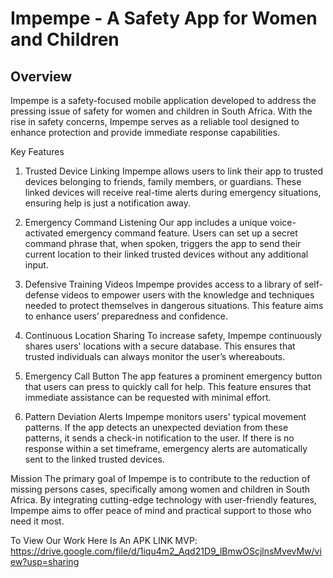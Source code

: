 
# Impempe - A Safety App for Women and Children








## Overview
Impempe is a safety-focused mobile application developed to address the pressing issue of safety for women and children in South Africa. With the rise in safety concerns, Impempe serves as a reliable tool designed to enhance protection and provide immediate response capabilities.

Key Features
1. Trusted Device Linking
Impempe allows users to link their app to trusted devices belonging to friends, family members, or guardians. These linked devices will receive real-time alerts during emergency situations, ensuring help is just a notification away.


3. Emergency Command Listening
Our app includes a unique voice-activated emergency command feature. Users can set up a secret command phrase that, when spoken, triggers the app to send their current location to their linked trusted devices without any additional input.

4. Defensive Training Videos
Impempe provides access to a library of self-defense videos to empower users with the knowledge and techniques needed to protect themselves in dangerous situations. This feature aims to enhance users’ preparedness and confidence.

5. Continuous Location Sharing
To increase safety, Impempe continuously shares users' locations with a secure database. This ensures that trusted individuals can always monitor the user’s whereabouts.

6. Emergency Call Button
The app features a prominent emergency button that users can press to quickly call for help. This feature ensures that immediate assistance can be requested with minimal effort.

7. Pattern Deviation Alerts
Impempe monitors users' typical movement patterns. If the app detects an unexpected deviation from these patterns, it sends a check-in notification to the user. If there is no response within a set timeframe, emergency alerts are automatically sent to the linked trusted devices.

Mission
The primary goal of Impempe is to contribute to the reduction of missing persons cases, specifically among women and children in South Africa. By integrating cutting-edge technology with user-friendly features, Impempe aims to offer peace of mind and practical support to those who need it most.

To View Our Work Here Is An APK LINK MVP: https://drive.google.com/file/d/1iqu4m2_Aqd21D9_lBmwOScjlnsMvevMw/view?usp=sharing

